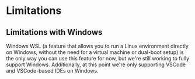 # Limitations

## Limitations with Windows

Windows WSL (a feature that allows you to run a Linux environment directly on Windows, without the need for a virtual machine or dual-boot setup) is the only way you can use this feature for now, but we're still working to fully support Windows. Additionally, at this point we're only supporting VSCode and VSCode-based IDEs on Windows.